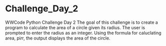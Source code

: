 # Challenge_Day_2
WWCode Python Challenge Day 2
The goal of this challenge is to create a program to calculate the area of a circle given its radius. The user is prompted to enter the radius as an integer. Using the formula for caluclating area, pi*r*r, the output displays the area of the circle.
